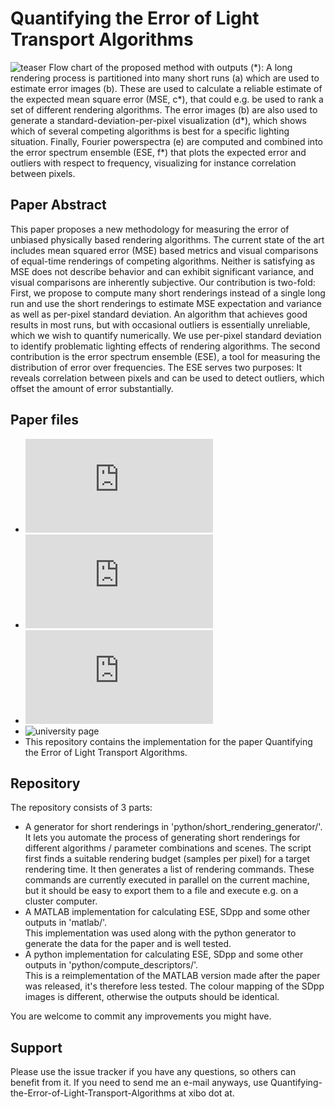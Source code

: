 # Quantifying the Error of Light Transport Algorithms
![teaser](https://www.cg.tuwien.ac.at/research/publications/2019/celarek_adam-2019-qelta/celarek_adam-2019-qelta-teaser.png "Overview of the processing and output")
Flow chart of the proposed method with outputs (\*): A long rendering process is partitioned into many short runs (a) which are used to estimate error images (b). These are used to calculate a reliable estimate of the expected mean square error (MSE, c*), that could e.g. be used to rank a set of different rendering algorithms. The error images (b) are also used to generate a standard-deviation-per-pixel visualization (d*), which shows which of several competing algorithms is best for a specific lighting situation. Finally, Fourier powerspectra (e) are computed and combined into the error spectrum ensemble (ESE, f*) that plots the expected error and outliers with respect to frequency, visualizing for instance correlation between pixels.

## Paper Abstract
This paper proposes a new methodology for measuring the error of unbiased physically based rendering algorithms. The
current state of the art includes mean squared error (MSE) based metrics and visual comparisons of equal-time renderings
of competing algorithms. Neither is satisfying as MSE does not describe behavior and can exhibit significant variance, and
visual comparisons are inherently subjective. Our contribution is two-fold: First, we propose to compute many short renderings
instead of a single long run and use the short renderings to estimate MSE expectation and variance as well as per-pixel
standard deviation. An algorithm that achieves good results in most runs, but with occasional outliers is essentially unreliable,
which we wish to quantify numerically. We use per-pixel standard deviation to identify problematic lighting effects of rendering
algorithms. The second contribution is the error spectrum ensemble (ESE), a tool for measuring the distribution of error over
frequencies. The ESE serves two purposes: It reveals correlation between pixels and can be used to detect outliers, which offset
the amount of error substantially.

## Paper files
* ![full paper](https://www.cg.tuwien.ac.at/research/publications/2019/celarek_adam-2019-qelta/celarek_adam-2019-qelta-paper_preprint.pdf)
* ![supplemental material](https://www.cg.tuwien.ac.at/research/publications/2019/celarek_adam-2019-qelta/celarek_adam-2019-qelta-supplemental_material.pdf)
* ![presentation slides](https://www.cg.tuwien.ac.at/research/publications/2019/celarek_adam-2019-qelta/celarek_adam-2019-qelta-presentation.pdf)
* ![university page](https://www.cg.tuwien.ac.at/research/publications/2019/celarek_adam-2019-qelta/)
* This repository contains the implementation for the paper Quantifying the Error of Light Transport Algorithms.


## Repository
The repository consists of 3 parts:
- A generator for short renderings in 'python/short_rendering_generator/'.\
  It lets you automate the process of generating short renderings for different algorithms / parameter combinations and scenes. The script first finds a suitable rendering budget (samples per pixel) for a target rendering time. It then generates a list of   rendering commands. These commands are currently executed in parallel on the current machine, but it should be easy to export them to a file and execute e.g. on a cluster computer.
- A MATLAB implementation for calculating ESE, SDpp and some other outputs in 'matlab/'.\
  This implementation was used along with the python generator to generate the data for the paper and is well tested.
- A python implementation for calculating ESE, SDpp and some other outputs in 'python/compute_descriptors/'.\
  This is a reimplementation of the MATLAB version made after the paper was released, it's therefore less tested. The colour mapping of the SDpp images is different, otherwise the outputs should be identical.

You are welcome to commit any improvements you might have.

## Support
Please use the issue tracker if you have any questions, so others can benefit from it.
If you need to send me an e-mail anyways, use Quantifying-the-Error-of-Light-Transport-Algorithms at xibo dot at.
